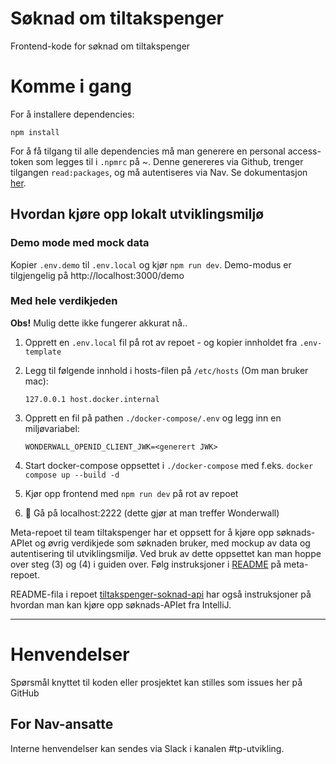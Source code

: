 # Søknad om tiltakspenger

Frontend-kode for søknad om tiltakspenger

# Komme i gang

For å installere dependencies:

```
npm install
```

For å få tilgang til alle dependencies må man generere en personal access-token som legges til i `.npmrc` på ~. Denne genereres via Github, trenger tilgangen `read:packages`, og må autentiseres via Nav. Se dokumentasjon [her](https://docs.github.com/en/packages/working-with-a-github-packages-registry/working-with-the-npm-registry#authenticating-to-github-packages).

## Hvordan kjøre opp lokalt utviklingsmiljø

### Demo mode med mock data

Kopier `.env.demo` til `.env.local` og kjør `npm run dev`. Demo-modus er tilgjengelig på http://localhost:3000/demo

### Med hele verdikjeden

**Obs!** Mulig dette ikke fungerer akkurat nå..

1. Opprett en `.env.local` fil på rot av repoet - og kopier innholdet fra `.env-template`

2. Legg til følgende innhold i hosts-filen på `/etc/hosts` (Om man bruker mac):
    ```
    127.0.0.1 host.docker.internal
    ```
3. Opprett en fil på pathen `./docker-compose/.env` og legg inn en miljøvariabel:
    ```
    WONDERWALL_OPENID_CLIENT_JWK=<generert JWK>
    ```
4. Start docker-compose oppsettet i `./docker-compose` med f.eks. `docker compose up --build -d`
5. Kjør opp frontend med `npm run dev` på rot av repoet
6. :rocket: Gå på localhost:2222 (dette gjør at man treffer Wonderwall)

Meta-repoet til team tiltakspenger har et oppsett for å kjøre opp søknads-APIet og øvrig verdikjede som søknaden bruker,
med mockup av data og autentisering til utviklingsmiljø. Ved bruk av dette oppsettet kan man hoppe over steg (3) og (4) i
guiden over. Følg instruksjoner i [README](https://github.com/navikt/tiltakspenger) på meta-repoet.

README-fila i repoet [tiltakspenger-soknad-api](https://github.com/navikt/tiltakspenger-soknad-api) har også instruksjoner
på hvordan man kan kjøre opp søknads-APIet fra IntelliJ.

---

# Henvendelser

Spørsmål knyttet til koden eller prosjektet kan stilles som issues her på GitHub

## For Nav-ansatte

Interne henvendelser kan sendes via Slack i kanalen #tp-utvikling.
